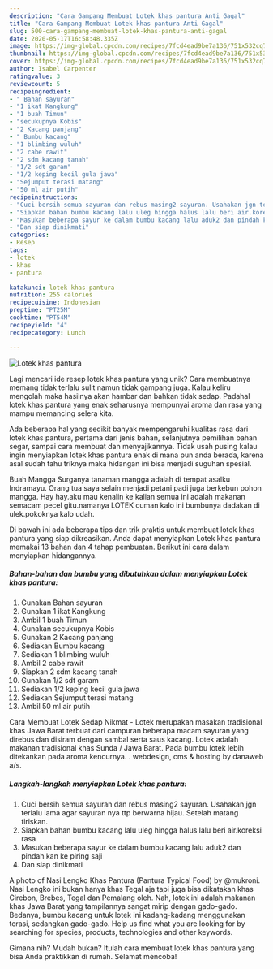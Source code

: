 ```yaml
---
description: "Cara Gampang Membuat Lotek khas pantura Anti Gagal"
title: "Cara Gampang Membuat Lotek khas pantura Anti Gagal"
slug: 500-cara-gampang-membuat-lotek-khas-pantura-anti-gagal
date: 2020-05-17T16:58:48.335Z
image: https://img-global.cpcdn.com/recipes/7fcd4ead9be7a136/751x532cq70/lotek-khas-pantura-foto-resep-utama.jpg
thumbnail: https://img-global.cpcdn.com/recipes/7fcd4ead9be7a136/751x532cq70/lotek-khas-pantura-foto-resep-utama.jpg
cover: https://img-global.cpcdn.com/recipes/7fcd4ead9be7a136/751x532cq70/lotek-khas-pantura-foto-resep-utama.jpg
author: Isabel Carpenter
ratingvalue: 3
reviewcount: 5
recipeingredient:
- " Bahan sayuran"
- "1 ikat Kangkung"
- "1 buah Timun"
- "secukupnya Kobis"
- "2 Kacang panjang"
- " Bumbu kacang"
- "1 blimbing wuluh"
- "2 cabe rawit"
- "2 sdm kacang tanah"
- "1/2 sdt garam"
- "1/2 keping kecil gula jawa"
- "Sejumput terasi matang"
- "50 ml air putih"
recipeinstructions:
- "Cuci bersih semua sayuran dan rebus masing2 sayuran. Usahakan jgn terlalu lama agar sayuran nya ttp berwarna hijau. Setelah matang tiriskan."
- "Siapkan bahan bumbu kacang lalu uleg hingga halus lalu beri air.koreksi rasa"
- "Masukan beberapa sayur ke dalam bumbu kacang lalu aduk2 dan pindah kan ke piring saji"
- "Dan siap dinikmati"
categories:
- Resep
tags:
- lotek
- khas
- pantura

katakunci: lotek khas pantura 
nutrition: 255 calories
recipecuisine: Indonesian
preptime: "PT25M"
cooktime: "PT54M"
recipeyield: "4"
recipecategory: Lunch

---
```



![Lotek khas pantura](https://img-global.cpcdn.com/recipes/7fcd4ead9be7a136/751x532cq70/lotek-khas-pantura-foto-resep-utama.jpg)

Lagi mencari ide resep lotek khas pantura yang unik? Cara membuatnya memang tidak terlalu sulit namun tidak gampang juga. Kalau keliru mengolah maka hasilnya akan hambar dan bahkan tidak sedap. Padahal lotek khas pantura yang enak seharusnya mempunyai aroma dan rasa yang mampu memancing selera kita.

Ada beberapa hal yang sedikit banyak mempengaruhi kualitas rasa dari lotek khas pantura, pertama dari jenis bahan, selanjutnya pemilihan bahan segar, sampai cara membuat dan menyajikannya. Tidak usah pusing kalau ingin menyiapkan lotek khas pantura enak di mana pun anda berada, karena asal sudah tahu triknya maka hidangan ini bisa menjadi suguhan spesial.

Buah Mangga Surganya tanaman mangga adalah di tempat asalku Indramayu. Orang tua saya selain menjadi petani padi juga berkebun pohon mangga. Hay hay.aku mau kenalin ke kalian semua ini adalah makanan semacam pecel gitu.namanya LOTEK cuman kalo ini bumbunya dadakan di ulek.pokoknya kalo udah.


Di bawah ini ada beberapa tips dan trik praktis untuk membuat lotek khas pantura yang siap dikreasikan. Anda dapat menyiapkan Lotek khas pantura memakai 13 bahan dan 4 tahap pembuatan. Berikut ini cara dalam menyiapkan hidangannya.

<!--inarticleads1-->

##### Bahan-bahan dan bumbu yang dibutuhkan dalam menyiapkan Lotek khas pantura:

1. Gunakan  Bahan sayuran
1. Gunakan 1 ikat Kangkung
1. Ambil 1 buah Timun
1. Gunakan secukupnya Kobis
1. Gunakan 2 Kacang panjang
1. Sediakan  Bumbu kacang
1. Sediakan 1 blimbing wuluh
1. Ambil 2 cabe rawit
1. Siapkan 2 sdm kacang tanah
1. Gunakan 1/2 sdt garam
1. Sediakan 1/2 keping kecil gula jawa
1. Sediakan Sejumput terasi matang
1. Ambil 50 ml air putih


Cara Membuat Lotek Sedap Nikmat - Lotek merupakan masakan tradisional khas Jawa Barat terbuat dari campuran beberapa macam sayuran yang direbus dan disiram dengan sambal serta saus kacang. Lotek adalah makanan tradisional khas Sunda / Jawa Barat. Pada bumbu lotek lebih ditekankan pada aroma kencurnya. . webdesign, cms &amp; hosting by danaweb a/s. 

<!--inarticleads2-->

##### Langkah-langkah menyiapkan Lotek khas pantura:

1. Cuci bersih semua sayuran dan rebus masing2 sayuran. Usahakan jgn terlalu lama agar sayuran nya ttp berwarna hijau. Setelah matang tiriskan.
1. Siapkan bahan bumbu kacang lalu uleg hingga halus lalu beri air.koreksi rasa
1. Masukan beberapa sayur ke dalam bumbu kacang lalu aduk2 dan pindah kan ke piring saji
1. Dan siap dinikmati


A photo of Nasi Lengko Khas Pantura (Pantura Typical Food) by @mukroni. Nasi Lengko ini bukan hanya khas Tegal aja tapi juga bisa dikatakan khas Cirebon, Brebes, Tegal dan Pemalang oleh. Nah, lotek ini adalah makanan khas Jawa Barat yang tampilannya sangat mirip dengan gado-gado. Bedanya, bumbu kacang untuk lotek ini kadang-kadang menggunakan terasi, sedangkan gado-gado. Help us find what you are looking for by searching for species, products, technologies and other keywords. 

Gimana nih? Mudah bukan? Itulah cara membuat lotek khas pantura yang bisa Anda praktikkan di rumah. Selamat mencoba!
